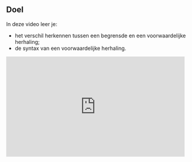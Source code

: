 ## Doel

In deze video leer je: 
* het verschil herkennen tussen een begrensde en een voorwaardelijke herhaling; 
* de syntax van een voorwaardelijke herhaling.

<div class ="dodona-centered-group">
<iframe width="480" height="270" src="https://www.youtube.com/embed/139_gGbIdWM?list=PL7qul8TV_7p5mZ_LFp_KHUVn1WglOU-is" title="Python in de Klas  - Voorwaardelijke Herhaling" frameborder="0" allow="accelerometer; autoplay; clipboard-write; encrypted-media; gyroscope; picture-in-picture; web-share" allowfullscreen></iframe>
</div>
